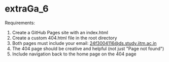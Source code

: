 # extraGa_6
Requirements:
1. Create a GitHub Pages site with an index.html
2. Create a custom 404.html file in the root directory
3. Both pages must include your email: 24f3004116@ds.study.iitm.ac.in
4. The 404 page should be creative and helpful (not just "Page not found")
5. Include navigation back to the home page on the 404 page
